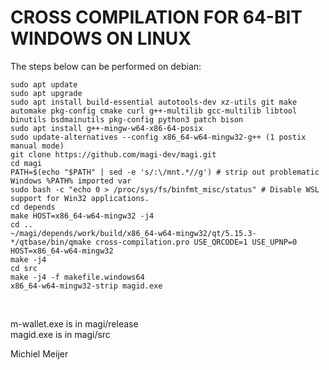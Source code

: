 CROSS COMPILATION FOR 64-BIT WINDOWS ON LINUX
==============================================

The steps below can be performed on debian:

    sudo apt update
    sudo apt upgrade
    sudo apt install build-essential autotools-dev xz-utils git make automake pkg-config cmake curl g++-multilib gcc-multilib libtool binutils bsdmainutils pkg-config python3 patch bison
    sudo apt install g++-mingw-w64-x86-64-posix
    sudo update-alternatives --config x86_64-w64-mingw32-g++ (1 postix manual mode)
    git clone https://github.com/magi-dev/magi.git
    cd magi
    PATH=$(echo "$PATH" | sed -e 's/:\/mnt.*//g') # strip out problematic Windows %PATH% imported var
    sudo bash -c "echo 0 > /proc/sys/fs/binfmt_misc/status" # Disable WSL support for Win32 applications.
    cd depends
    make HOST=x86_64-w64-mingw32 -j4
    cd ..
    ~/magi/depends/work/build/x86_64-w64-mingw32/qt/5.15.3-*/qtbase/bin/qmake cross-compilation.pro USE_QRCODE=1 USE_UPNP=0 HOST=x86_64-w64-mingw32
    make -j4
    cd src
    make -j4 -f makefile.windows64
    x86_64-w64-mingw32-strip magid.exe
<br/>

m-wallet.exe is in magi/release<br/>
magid.exe is in magi/src<br/>

Michiel Meijer